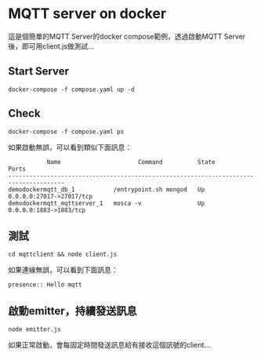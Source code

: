 # MQTT server on docker

這是個簡單的MQTT Server的docker compose範例，透過啟動MQTT Server後，即可用client.js做測試...

## Start Server

```
docker-compose -f compose.yaml up -d
```


## Check

```
docker-compose -f compose.yaml ps
```

如果啟動無誤，可以看到類似下面訊息：

```
           Name                      Command          State            Ports
--------------------------------------------------------------------------------------
demodockermqtt_db_1           /entrypoint.sh mongod   Up      0.0.0.0:27017->27017/tcp
demodockermqtt_mqttserver_1   mosca -v                Up      0.0.0.0:1883->1883/tcp
```


## 測試

```
cd mqttclient && node client.js
```

如果連線無誤，可以看到下面訊息：

```
presence:: Hello mqtt
```

## 啟動emitter，持續發送訊息

```
node emitter.js
```

如果正常啟動，會每固定時間發送訊息給有接收這個訊號的client...
